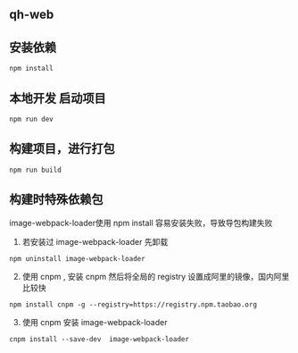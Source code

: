 ##  qh-web

##  安装依赖
```
npm install
```

##  本地开发 启动项目
```
npm run dev
```

##  构建项目，进行打包
```
npm run build
```


##  构建时特殊依赖包
image-webpack-loader使用 npm install 容易安装失败，导致导包构建失败
1. 若安装过 image-webpack-loader 先卸载
```
npm uninstall image-webpack-loader
```
2. 使用 cnpm , 安装 cnpm 然后将全局的 registry 设置成阿里的镜像，国内阿里比较快
```
npm install cnpm -g --registry=https://registry.npm.taobao.org
```
3. 使用 cnpm 安装  image-webpack-loader
```
cnpm install --save-dev  image-webpack-loader 
```
